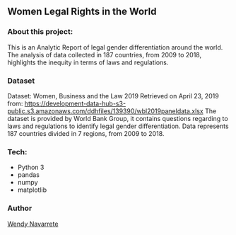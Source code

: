 ## Women Legal Rights in the World

### About this project:

This is an Analytic Report of legal gender differentiation around the world. The analysis of data collected in 187 countries, from 2009 to 2018, highlights the inequity in terms of laws and regulations.

### Dataset

Dataset: Women, Business and the Law 2019
Retrieved on April 23, 2019 from: https://development-data-hub-s3-public.s3.amazonaws.com/ddhfiles/139390/wbl2019paneldata.xlsx
The dataset is provided by World Bank Group, it contains questions regarding to laws and regulations to identify legal gender differentiation. Data represents 187 countries divided in 7 regions, from 2009 to 2018.

### Tech:

- Python 3
- pandas
- numpy
- matplotlib

### Author
[Wendy Navarrete](http://wendynavarrete.com)
